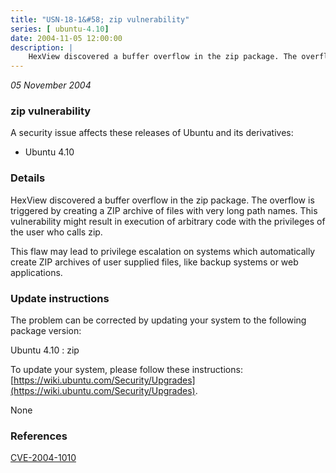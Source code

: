 ```yaml
---
title: "USN-18-1&#58; zip vulnerability"
series: [ ubuntu-4.10]
date: 2004-11-05 12:00:00
description: |
    HexView discovered a buffer overflow in the zip package. The overflow is triggered by creating a ZIP archive of files with very long path names. This vulnerability might result in execution of arbitrary code with the privileges of the user who calls zip.
--- 
```

 
 

*05 November 2004*

### zip vulnerability

A security issue affects these releases of Ubuntu and its derivatives:

* Ubuntu 4.10

### Details

HexView discovered a buffer overflow in the zip package. The overflow is triggered by creating a ZIP archive of files with very long path names. This vulnerability might result in execution of arbitrary code with the privileges of the user who calls zip.

This flaw may lead to privilege escalation on systems which automatically create ZIP archives of user supplied files, like backup systems or web applications.

### Update instructions

The problem can be corrected by updating your system to the following package version:

Ubuntu 4.10
 : zip 

To update your system, please follow these instructions: [https://wiki.ubuntu.com/Security/Upgrades](https://wiki.ubuntu.com/Security/Upgrades).

None

### References

 
 [CVE-2004-1010](http://people.ubuntu.com/~ubuntu-security/cve/CVE-2004-1010)
 

